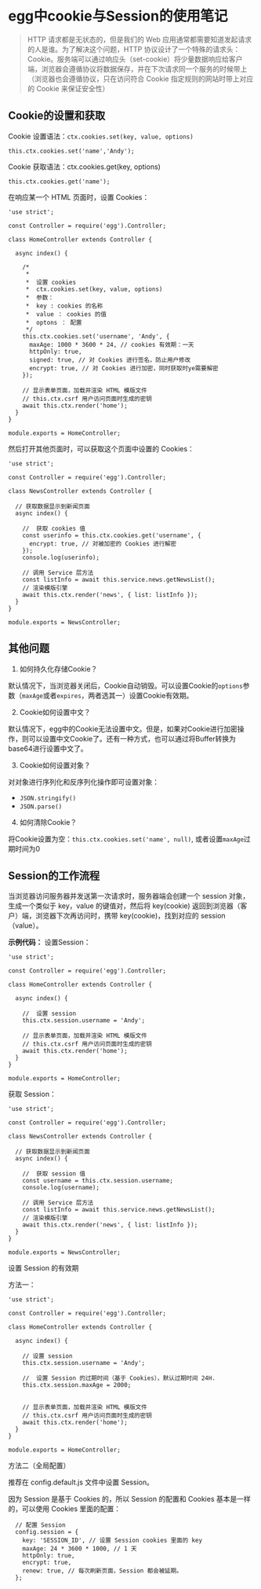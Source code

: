 # egg中cookie与Session的使用笔记

> HTTP 请求都是无状态的，但是我们的 Web 应用通常都需要知道发起请求的人是谁。为了解决这个问题，HTTP 协议设计了一个特殊的请求头：Cookie。服务端可以通过响应头（set-cookie）将少量数据响应给客户端，浏览器会遵循协议将数据保存，并在下次请求同一个服务的时候带上（浏览器也会遵循协议，只在访问符合 Cookie 指定规则的网站时带上对应的 Cookie 来保证安全性）

## Cookie的设置和获取

Cookie 设置语法：`ctx.cookies.set(key, value, options)`

```
this.ctx.cookies.set('name','Andy');
```

Cookie 获取语法：ctx.cookies.get(key, options)

```
this.ctx.cookies.get('name');
```
在响应某一个 HTML 页面时，设置 Cookies：
```
'use strict';

const Controller = require('egg').Controller;

class HomeController extends Controller {

  async index() {

    /*
     *
     *  设置 cookies
     *  ctx.cookies.set(key, value, options)
     *  参数：
     *  key : cookies 的名称
     *  value ： cookies 的值
     *  optons ： 配置
     */
    this.ctx.cookies.set('username', 'Andy', {
      maxAge: 1000 * 3600 * 24, // cookies 有效期：一天
      httpOnly: true,
      signed: true, // 对 Cookies 进行签名，防止用户修改
      encrypt: true, // 对 Cookies 进行加密，同时获取时ye需要解密
    });

    // 显示表单页面，加载并渲染 HTML 模版文件
    // this.ctx.csrf 用户访问页面时生成的密钥
    await this.ctx.render('home');
  }
}

module.exports = HomeController;
```

然后打开其他页面时，可以获取这个页面中设置的 Cookies：

```
'use strict';

const Controller = require('egg').Controller;

class NewsController extends Controller {

  // 获取数据显示到新闻页面
  async index() {

    //  获取 cookies 值
    const userinfo = this.ctx.cookies.get('username', {
      encrypt: true, // 对被加密的 Cookies 进行解密
    });
    console.log(userinfo);

    // 调用 Service 层方法
    const listInfo = await this.service.news.getNewsList();
    // 渲染模版引擎
    await this.ctx.render('news', { list: listInfo });
  }
}

module.exports = NewsController;
```

## 其他问题

1. 如何持久化存储Cookie？

默认情况下，当浏览器关闭后，Cookie自动销毁。可以设置Cookie的`options`参数（`maxAge`或者`expires`，两者选其一）设置Cookie有效期。

2. Cookie如何设置中文？

默认情况下，egg中的Cookie无法设置中文。但是，如果对Cookie进行加密操作，则可以设置中文Cookie了。还有一种方式，也可以通过将Buffer转换为base64进行设置中文了。

3. Cookie如何设置对象？

对对象进行序列化和反序列化操作即可设置对象：

- `JSON.stringify()`
- `JSON.parse()`

4. 如何清除Cookie？

将Cookie设置为空：`this.ctx.cookies.set('name', null)`, 或者设置`maxAge`过期时间为0

## Session的工作流程

当浏览器访问服务器并发送第一次请求时，服务器端会创建一个 session 对象，生成一个类似于 key，value 的键值对，然后将 key(cookie) 返回到浏览器（客户）端，浏览器下次再访问时，携带 key(cookie)，找到对应的 session（value）。

**示例代码：**
设置Session：

```
'use strict';

const Controller = require('egg').Controller;

class HomeController extends Controller {

  async index() {

    //  设置 session
    this.ctx.session.username = 'Andy';

    // 显示表单页面，加载并渲染 HTML 模版文件
    // this.ctx.csrf 用户访问页面时生成的密钥
    await this.ctx.render('home');
  }
}

module.exports = HomeController;
```

获取 Session：

```
'use strict';

const Controller = require('egg').Controller;

class NewsController extends Controller {

  // 获取数据显示到新闻页面
  async index() {

    //  获取 session 值
    const username = this.ctx.session.username;
    console.log(username);

    // 调用 Service 层方法
    const listInfo = await this.service.news.getNewsList();
    // 渲染模版引擎
    await this.ctx.render('news', { list: listInfo });
  }
}

module.exports = NewsController;
```
设置 Session 的有效期

方法一：

```
'use strict';

const Controller = require('egg').Controller;

class HomeController extends Controller {

  async index() {

    // 设置 session
    this.ctx.session.username = 'Andy';

    //  设置 Session 的过期时间（基于 Cookies），默认过期时间 24H.
    this.ctx.session.maxAge = 2000;


    // 显示表单页面，加载并渲染 HTML 模版文件
    // this.ctx.csrf 用户访问页面时生成的密钥
    await this.ctx.render('home');
  }
}

module.exports = HomeController;
```

方法二（全局配置）

推荐在 config.default.js 文件中设置 Session。

因为 Session 是基于 Cookies 的，所以 Session 的配置和 Cookies 基本是一样的，可以使用 Cookies 里面的配置：

```
  // 配置 Session
  config.session = {
    key: 'SESSION_ID', // 设置 Session cookies 里面的 key
    maxAge: 24 * 3600 * 1000, // 1 天
    httpOnly: true,
    encrypt: true,
    renew: true, // 每次刷新页面，Session 都会被延期。
  };
```

